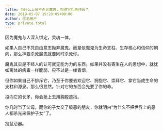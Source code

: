 ```yaml
---
title: 为什么上帝不杀光魔鬼，免得它们再作恶？
date: 2019-05-07 19:20:09+00:00
author: 匿名用户
type: private total
---
```

因为魔鬼与人深入绑定，灵魂一体。

如果人自己不凭自由意志抛弃魔鬼，而是依魔鬼为生命支柱、生存核心和信仰的朝向，那么神要杀死魔鬼就要同时杀死你。

魔鬼其实是不经人的认可就无能为力的东西。如果并没有寄生在人的思想中，就犹如离体的病毒一样脆弱，只不过是一缕青烟。

但你如果自己不排斥它，乃至于你要去欢迎它、拥抱它、崇拜它、拿它当成生命的支柱和源泉。那么很显然，针对它的东西会先要了你的命。

投向它的长矛，你会抢上去用胸膛遮挡。

你几时当了父母，而你的子女交了极恶的朋友，你就明白“为什么不把世界上的恶人都杀光来保护子女”了。

投鼠忌器。


